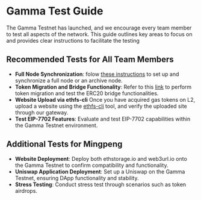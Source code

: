 # Gamma Test Guide

The Gamma Testnet has launched, and we encourage every team member to test all aspects of the network. This guide outlines key areas to focus on and provides clear instructions to facilitate the testing

## Recommended Tests for All Team Members
 - **Full Node Synchronization**: folow [these instructions](https://github.com/QuarkChain/pm/pull/70/files) to set up and synchronize a full node or an archive node.
 - **Token Migration and Bridge Functionality**: Refer to this [link](https://github.com/QuarkChain/pm/blob/main/L2/gamma_testnet_usage.md) to perform token migration and test the ERC20 bridge functionalities.
 - **Website Upload via ethfs-cli** Once you have acquired gas tokens on L2, upload a website using the [ethfs-cli](https://www.npmjs.com/package/ethfs-cli) tool, and verify the uploaded site through our gateway.
 - **Test EIP-7702 Features**: Evaluate and test EIP-7702 capabilities within the Gamma Testnet environment.
 
## Additional Tests for Mingpeng
 - **Website Deployment**: Deploy both ethstorage.io and web3url.io onto the Gamma Testnet to confirm compatibility and functionality.
 - **Uniswap Application Deployment**: Set up a Uniswap on the Gamma Testnet, ensuring DApp functionality and stability.
 - **Stress Testing**: Conduct stress test through scenarios such as token airdrops.
